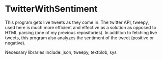 # TwitterWithSentiment

This program gets live tweets as they come in. The twitter API, tweepy, used here is much more efficient and effective as a solution as opposed to HTML parsing (one of my previous repositories). In addition to fetching live tweets, this program also analyzes the sentiment of the tweet (positive or negative). 

Necessary libraries include: json, tweepy, textblob, sys
